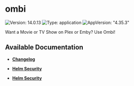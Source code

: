 # ombi

![Version: 14.0.13](https://img.shields.io/badge/Version-14.0.13-informational?style=flat-square) ![Type: application](https://img.shields.io/badge/Type-application-informational?style=flat-square) ![AppVersion: "4.35.3"](https://img.shields.io/badge/AppVersion-"4.35.3"-informational?style=flat-square)

Want a Movie or TV Show on Plex or Emby? Use Ombi!

## Available Documentation

- [**Changelog**](CHANGELOG)

- [**Helm Security**](container-security)

- [**Helm Security**](helm-security)

